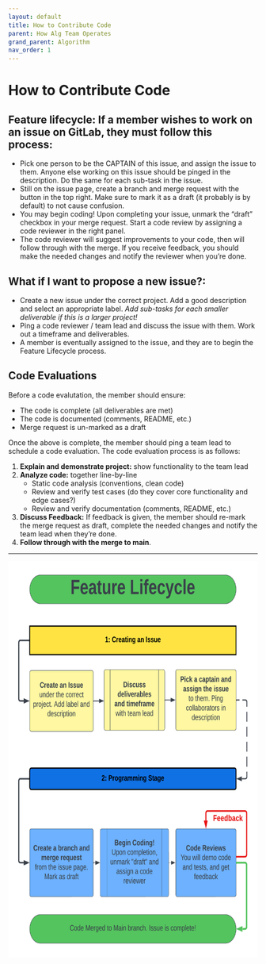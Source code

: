 ```yaml
---
layout: default
title: How to Contribute Code
parent: How Alg Team Operates
grand_parent: Algorithm
nav_order: 1
---
```


# How to Contribute Code

## **Feature lifecycle**: If a member wishes to work on an issue on GitLab, they must follow this process:
    
   - Pick one person to be the CAPTAIN of this issue, and assign the issue to them. Anyone else working on this issue should be pinged in the description. Do the same for each sub-task in the issue.
   - Still on the issue page, create a branch and merge request with the button in the top right. Make sure to mark it as a draft (it probably is by default) to not cause confusion.
   - You may begin coding! Upon completing your issue, unmark the “draft” checkbox in your merge request. Start a code review by assigning a code reviewer in the right panel.
   - The code reviewer will suggest improvements to your code, then will follow through with the merge. If you receive feedback, you should make the needed changes and notify the reviewer when you’re done.


    
## **What if I want to propose a new issue?:**
   
   - Create a new issue under the correct project. Add a good description and select an appropriate label. *Add  sub-tasks for each smaller deliverable if this is a larger project!*
   - Ping a code reviewer / team lead and discuss the issue with them. Work out a timeframe and deliverables.
   - A member is eventually assigned to the issue, and they are to begin the Feature Lifecycle process.
   
    
 ##  **Code Evaluations**
 Before a code evalutation, the member should ensure:
 - The code is complete (all deliverables are met)
 - The code is documented (comments, README, etc.)
 - Merge request is un-marked as a draft

 Once the above is complete, the member should ping a team lead to schedule a code evaluation. The code evaluation process is as follows:
1. **Explain and demonstrate project:** show functionality to the team lead
2. **Analyze code:** together line-by-line
   - Static code analysis (conventions, clean code)
   - Review and verify test cases (do they cover core functionality and edge cases?)
   - Review and verify documentation (comments, README, etc.)
3. **Discuss Feedback:** If feedback is given, the member should re-mark the merge request as draft, complete the needed changes and notify the team lead when they’re done.
4. **Follow through with the merge to main**.

***

<p align="center">
  <img src="feature_lifecycle.png" width="700" height="800" />
</p>
